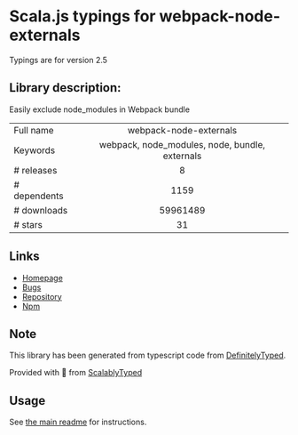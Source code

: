 
# Scala.js typings for webpack-node-externals

Typings are for version 2.5

## Library description:
Easily exclude node_modules in Webpack bundle

|                    |                 |
| ------------------ | :-------------: |
| Full name          | webpack-node-externals |
| Keywords           | webpack, node_modules, node, bundle, externals |
| # releases         | 8 |
| # dependents       | 1159 |
| # downloads        | 59961489 |
| # stars            | 31 |

## Links
- [Homepage](https://github.com/liady/webpack-node-externals)
- [Bugs](https://github.com/liady/webpack-node-externals/issues)
- [Repository](https://github.com/liady/webpack-node-externals)
- [Npm](https://www.npmjs.com/package/webpack-node-externals)
    


## Note
This library has been generated from typescript code from [DefinitelyTyped](https://definitelytyped.org).

Provided with :purple_heart: from [ScalablyTyped](https://github.com/oyvindberg/ScalablyTyped)

## Usage
See [the main readme](../../readme.md) for instructions.


